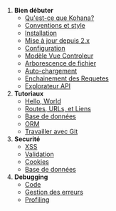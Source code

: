 1. **Bien débuter**
   - [Qu'est-ce que Kohana?](about.kohana)
   - [Conventions et style](about.conventions)
   - [Installation](about.install)
   - [Mise à jour depuis 2.x](about.upgrading)
   - [Configuration](about.configuration)
   - [Modèle Vue Controleur](about.mvc)
   - [Arborescence de fichier](about.filesystem)
   - [Auto-chargement](about.autoloading)
   - [Enchainement des Requetes](about.flow)
   - [Explorateur API](api)
2. **Tutoriaux**
   - [Hello, World](tutorials.helloworld)
   - [Routes, URLs, et Liens](tutorials.urls)
   - [Base de données](tutorials.databases)
   - [ORM](tutorials.orm)
   - [Travailler avec Git](tutorials.git)
3. **Securité**
   - [XSS](security.xss)
   - [Validation](security.validation)
   - [Cookies](security.cookies)
   - [Base de données](security.database)
4. **Debugging**
   - [Code](debugging.code)
   - [Gestion des erreurs](debugging.errors)
   - [Profiling](debugging.profiling)
